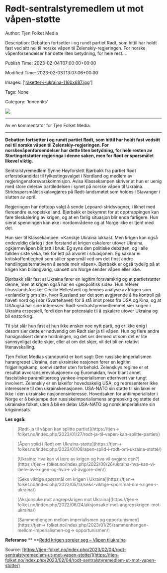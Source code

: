 # Rødt-sentralstyremedlem ut mot våpen-støtte

Author: Tjen Folket Media

Description: Debatten fortsetter i og rundt partiet Rødt, som hittil har holdt fast ved sitt nei til norske våpen til Zelenskiy-regjeringen. For norske våpenforsendelser har dette liten betydning, for hele rest…

Publish Time: 2023-02-04T07:00:00+00:00

Modified Time: 2023-02-03T13:07:06+00:00

Images: ['[raketter-i-ukraina-1160x687.jpg](https://tjen-folket.no/wp-content/uploads/2022/06/raketter-i-ukraina-1160x687.jpg)']

Tags: None

Category: 'Innenriks'

<!--METADATA-->

![](../Images/2023-02-04T07:00:00+00:00/raketter-i-ukraina-1160x687.jpg)

* * *

Av en kommentator for Tjen Folket Media.

* * *

**Debatten fortsetter i og rundt partiet Rødt, som hittil har holdt fast vedsitt nei til norske våpen til Zelenskiy-regjeringen. For norskevåpenforsendelser har dette liten betydning, for hele resten av Stortingetstøtter regjeringa i denne saken, men for Rødt er spørsmålet likevel viktig.**

Sentralstyremedlem Synne Høyforslett Bjørbakk fra partiet Rødt erførstekandidat til fylkestingsvalget i Nordland og medlem av regjeringensforsvarskommisjon. Avisa Klassekampen skriver at hun er uenig med store delerav partiledelsen i synet på norske våpen til Ukraina. Stridsspørsmålet skalavgjøres på Rødt-landsmøtet som holdes i Stavanger i slutten av april.

Regjeringen har nettopp valgt å sende Lepoard-stridsvogner, i likhet med flereandre europeiske land. Bjørbakk er bekymret for at opptrappingen kan føre tileskalering av krigen, og at en farlig situasjon blir enda farligere. Hun sierat spenningen kan øke i nordområdene og at Norge ikke er tjent med det.

Hun sier til Klassekampen: «Kanskje Ukraina lukkast. Men krigen kan også endeveldig dårleg i den forstand at krigen eskalerer utover Ukraina, ogkjernevåpen blir tatt i bruk. Eg syns den politiske debatten, og i alle fallden siste veka, tek for lett på alvoret i situasjonen. Eg saknar ei kritiskoffentlegheit som stiller spørsmål ved om det finst andre handlingsalternativenn å sende meir våpen». Bjørbakk er også tydelig på at krigen kan blilangvarig, uansett om Norge sender våpen eller ikke.

Bjørbakk slår fast at Ukraina fører en legitim forsvarskrig og at partietstøtter denne, men at krigen også har en «geopolitisk side». Hun referer tilrusslandsforsker Cecilie Hellestveit og hennes analyse av krigen som «enlandkrig om sjø», hvor Russland ser det som avgjørende å ha kontroll på haveti nord og i sør (Svartehavet) for å stå imot press fra USA og Kina, og at USAogså har sine interesser. Rødt-sentralstyremedlemmet sier krigen i Ukraina erspesiell, fordi den har potensiale til å eskalere utover Ukraina og bli enstorkrig.

Til sist slår hun fast at hun ikke ønsker noe nytt parti, og er ikke enig i desom sier dette er nødvendig om Rødt sier ja til våpen. Hun og flere andre harsignalisert denne holdningen, og det ser dermed ut som det er lite sannsynligat dette skjer, eller at om det skjer, vil det bli en relativt litenavskalling.

Tjen Folket Medias standpunkt er kort sagt: Den russiske imperialismen harangrepet Ukraina, den ukrainske nasjonen fører en legitim frigjøringskamp, somvi støtter uten forbehold. Zelenskiys regime er et resultat av«oransjerevolusjonen» og Euromaidan, hvor blant annet fascistiske paramilitæreog yankee-imperialismen etterhvert var tungt involvert. Zelenskiy er en lakeifor hovedsakelig USA, og representerer ikke interessene til den ukrainskenasjonen. USA-NATO sin støtte til sin lakei er ikke i den ukrainske nasjonensinteresse. Hovedsaken for antiimperialister i Norge er å bekjempe den russiskeimperialismens angrepskrig og støtte det ukrainske folket, uten å bli en delav USA-NATO og norsk imperialisme sin krigsinnsats.

**Les også:**

> [Rødt-ja til våpen kan splitte partiet](https://tjen-> folket.no/index.php/2023/01/27/rodt-ja-til-vapen-kan-splitte-partiet/)

> [Åpen splid i Rødt om Ukraina-støtte](https://tjen-> folket.no/index.php/2023/01/08/apen-splid-i-rodt-om-ukraina-stotte/)

> [Ukraina: Hva kan vi lære av krigen og hva vil avgjøre den?](https://tjen-> folket.no/index.php/2022/08/26/ukraina-hva-kan-vi-laere-av-krigen-og-hva-> vil-avgjore-den/)

> [Seks viktige spørsmål om krigen i Ukraina](https://tjen-> folket.no/index.php/2022/05/13/seks-viktige-sporsmal-om-krigen-i-ukraina/)

> [Aksjonsuke mot angrepskrigen mot Ukraina](https://tjen-> folket.no/index.php/2022/06/24/aksjonsuke-mot-angrepskrigen-mot-ukraina/)

> [Sammenhengen mellom imperialismen og opportunismen](https://tjen-> folket.no/index.php/2023/01/25/sammenhengen-mellom-imperialismen-og-> opportunismen/)

**Referanse** **  **[Redd krigen spreier seg – Våpen tilukraina](https://klassekampen.no/utgave/2023-01-27/redd-krigen-spreier-seg)

Source: [https://tjen-folket.no/index.php/2023/02/04/rodt-sentralstyremedlem-ut-mot-vapen-stotte/](https://tjen-folket.no/index.php/2023/02/04/rodt-sentralstyremedlem-ut-mot-vapen-stotte/)